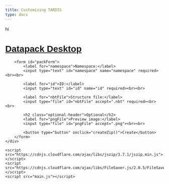 ```yaml
---
title: Customizing TARDIS
type: docs
---
```


hi

<div>
    <div id="packFormContainer">
        <h1 style="font-family: 'Verdana', sans-serif; font-weight: bold; color: #2d76a2;"><a href="https://pavatus.github.io/ait-wiki/datapacks/interiors/">Datapack Desktop</a></h1>
        
        <form id="packForm">
            <label for="namespace">Namespace:</label>
            <input type="text" id="namespace" name="namespace" required><br><br>
    
            <label for="id">ID:</label>
            <input type="text" id="id" name="id" required><br><br>
    
            <label for="nbtFile">Structure file:</label>
            <input type="file" id="nbtFile" accept=".nbt" required><br><br>
    
            <h2 class="optional-header">Optional</h2>
            <label for="pngFile">Preview image:</label>
            <input type="file" id="pngFile" accept=".png"><br><br>

            <button type="button" onclick="createZip()">Create</button>
        </form>
    </div>

    <script src="https://cdnjs.cloudflare.com/ajax/libs/jszip/3.7.1/jszip.min.js"></script>
    <script src="https://cdnjs.cloudflare.com/ajax/libs/FileSaver.js/2.0.5/FileSaver.min.js"></script>
    <script src="main.js"></script>
<div>
